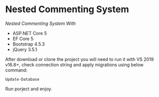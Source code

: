 # Nested Commenting System

*Nested Commenting System With*
* ASP.NET Core 5 
* EF Core 5
* Bootstrap 4.5.3
* jQuery 3.5.1

After download or clone the project you will need to run it with VS 2019 v16.8+, check connection string and apply migrations using below command:

```
Update-Database
```

Run porject and enjoy.
